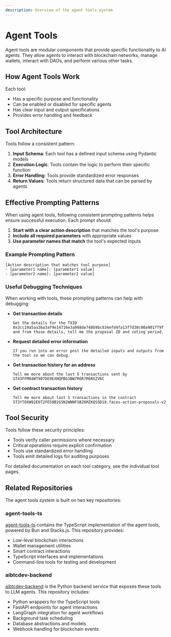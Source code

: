```yaml
---
description: Overview of the agent tools system
---
```


# Agent Tools

Agent tools are modular components that provide specific functionality to AI agents. They allow agents to interact with blockchain networks, manage wallets, interact with DAOs, and perform various other tasks.

## How Agent Tools Work

Each tool:

- Has a specific purpose and functionality
- Can be enabled or disabled for specific agents
- Has clear input and output specifications
- Provides error handling and feedback

## Tool Architecture

Tools follow a consistent pattern:

1. **Input Schema**: Each tool has a defined input schema using Pydantic models
2. **Execution Logic**: Tools contain the logic to perform their specific function
3. **Error Handling**: Tools provide standardized error responses
4. **Return Values**: Tools return structured data that can be parsed by agents

## Effective Prompting Patterns

When using agent tools, following consistent prompting patterns helps ensure successful execution. Each prompt should:

1. **Start with a clear action description** that matches the tool's purpose
2. **Include all required parameters** with appropriate values
3. **Use parameter names that match** the tool's expected inputs

### Example Prompting Pattern

```
[Action description that matches tool purpose]
- [parameter1 name]: [parameter1 value]
- [parameter2 name]: [parameter2 value]
```

### Useful Debugging Techniques

When working with tools, these prompting patterns can help with debugging:

- **Get transaction details**

  ```
  Get the details for the TXID 0x3cc19a5aa3ba3af9e14716e3a988de748b9bc034efd4fa13f7d30c00a901ff9f and from those details, tell me the proposal ID and voting period.
  ```

- **Request detailed error information**

  ```
  If you run into an error post the detailed inputs and outputs from the tool so we can debug.
  ```

- **Get transaction history for an address**

  ```
  Tell me more about the last 5 transactions sent by ST43FFM04WT907DE9EXHQPBG3BW7R6R7R6RXZV6C
  ```

- **Get contract transaction history**
  ```
  Tell me more about last 5 transactions in the contract ST3YT0XW92E6T2FE59B2G5N2WNNFSBZ6MZKQS5D18.faces-action-proposals-v2
  ```

## Tool Security

Tools follow these security principles:

- Tools verify caller permissions where necessary
- Critical operations require explicit confirmation
- Tools use standardized error handling
- Tools emit detailed logs for auditing purposes

For detailed documentation on each tool category, see the individual tool pages.

## Related Repositories

The agent tools system is built on two key repositories:

### agent-tools-ts

[agent-tools-ts](https://github.com/aibtcdev/agent-tools-ts) contains the TypeScript implementation of the agent tools, powered by Bun and Stacks.js. This repository provides:

- Low-level blockchain interactions
- Wallet management utilities
- Smart contract interactions
- TypeScript interfaces and implementations
- Command-line tools for testing and development

### aibtcdev-backend

[aibtcdev-backend](https://github.com/aibtcdev/aibtcdev-backend) is the Python backend service that exposes these tools to LLM agents. This repository includes:

- Python wrappers for the TypeScript tools
- FastAPI endpoints for agent interactions
- LangGraph integration for agent workflows
- Background task scheduling
- Database abstractions and models
- Webhook handling for blockchain events
